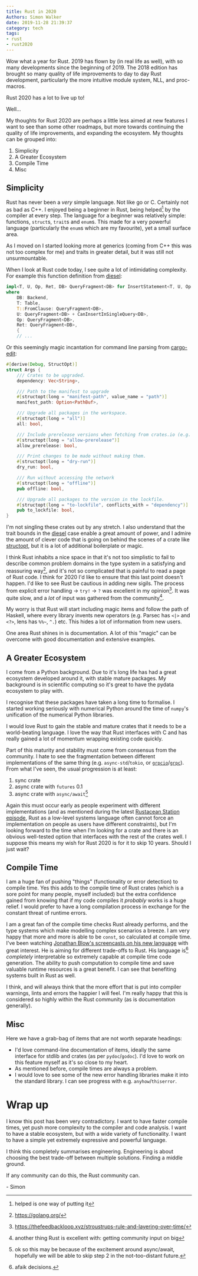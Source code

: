 ```yaml
---
title: Rust in 2020
Authors: Simon Walker
date: 2019-11-28 21:39:37
category: tech
tags:
- rust
- rust2020
---
```


Wow what a year for Rust. 2019 has flown by (in real life as well), with so many
developments since the beginning of 2019. The 2018 edition has brought so many
quality of life improvements to day to day Rust development, particularly the
more intuitive module system, NLL, and proc-macros.

Rust 2020 has a lot to live up to!

Well...

My thoughts for Rust 2020 are perhaps a little less aimed at new features I want
to see than some other roadmaps, but more towards continuing the quality of life
improvements, and expanding the ecosystem. My thoughts can be grouped into:

1. Simplicity
2. A Greater Ecosystem
3. Compile Time
4. Misc

## Simplicity

Rust has never been a _very_ simple language. Not like go or C. Certainly not as
bad as C++. I enjoyed being a beginner in Rust, being helped[^1] by the compiler
at every step. The language for a beginner was relatively simple: functions,
`struct`s, `trait`s and `enum`s. This made for a very powerful language
(particularly the `enum`s which are my favourite), yet a small surface area.

As I moved on I started looking more at generics (coming from C++ this was not
too complex for me) and traits in greater detail, but it was still not
unsurmountable.

When I look at Rust code today, I see quite a lot of intimidating complexity.
For example this function definition from [diesel](https://diesel.rs/):

```rust
impl<T, U, Op, Ret, DB> QueryFragment<DB> for InsertStatement<T, U, Op, Ret>
where
    DB: Backend,
    T: Table,
    T::FromClause: QueryFragment<DB>,
    U: QueryFragment<DB> + CanInsertInSingleQuery<DB>,
    Op: QueryFragment<DB>,
    Ret: QueryFragment<DB>,
    {
    // ...
```

Or this seemingly magic incantation for command line parsing from
[cargo-edit](https://github.com/killercup/cargo-edit/blob/77be59f1f03672211bbce4ab5ccbe264eb6b7a3d/src/bin/upgrade/main.rs#L69):

```rust
#[derive(Debug, StructOpt)]
struct Args {
    /// Crates to be upgraded.
    dependency: Vec<String>,

    /// Path to the manifest to upgrade
    #[structopt(long = "manifest-path", value_name = "path")]
    manifest_path: Option<PathBuf>,

    /// Upgrade all packages in the workspace.
    #[structopt(long = "all")]
    all: bool,

    /// Include prerelease versions when fetching from crates.io (e.g. 0.6.0-alpha').
    #[structopt(long = "allow-prerelease")]
    allow_prerelease: bool,

    /// Print changes to be made without making them.
    #[structopt(long = "dry-run")]
    dry_run: bool,

    /// Run without accessing the network
    #[structopt(long = "offline")]
    pub offline: bool,

    /// Upgrade all packages to the version in the lockfile.
    #[structopt(long = "to-lockfile", conflicts_with = "dependency")]
    pub to_lockfile: bool,
}
```

I'm not singling these crates out by any stretch. I also understand that the
trait bounds in the [diesel](https://diesel.rs/) case enable a great amount of
power, and I admire the amount of clever code that is going on behind the scenes
of a crate like [structopt](https://crates.io/crates/structopt), but it is a lot
of additional boilerplate or magic.

I think Rust inhabits a nice space in that it's not too simplistic to fail to
describe common problem domains in the type system in a satisfying and
reassuring way[^2], and it's not so complicated that is painful to read a page
of Rust code. I think for 2020 I'd like to ensure that this last point doesn't
happen. I'd like to see Rust be cautious in adding new sigils. The process from
explicit error handling -> `try!` -> `?` was excellent in my opinion[^3]. It was
quite slow, and a _lot_ of input was gathered from the community[^4].

My worry is that Rust will start including magic items and follow the path of
Haskell, where every library invents new operators (e.g. Parsec has `<|>` and
`<?>`, lens has `%%~`, `^.`) etc. This hides a lot of information from new
users.

One area Rust shines in is documentation. A lot of this "magic" can be overcome
with good documentation and extensive examples.

## A Greater Ecosystem

I come from a Python background. Due to it's long life has had a great ecosystem
developed around it, with stable mature packages. My background is in scientific
computing so it's great to have the pydata ecosystem to play with.

I recognise that these packages have taken a long time to formalise. I started
working seriously with numerical Python around the time of `numpy`'s unification
of the numerical Python libraries.

I would love Rust to gain the stable and mature crates that it needs to be a
world-beating language. I love the way that Rust interfaces with C and has
really gained a lot of momentum wrapping existing code quickly.

Part of this maturity and stability must come from consensus from the community.
I hate to see the fragmentation between different implementations of the same
thing (e.g. `async-std`/`tokio`, or
[`grpcio`](https://github.com/tikv/grpc-rs)/[`grpc`](https://crates.io/crates/grpc)).
From what I've seen, the usual progression is at least:

1. sync crate
2. async crate with `futures` 0.1
3. async crate with `async/await`[^5]

Again this must occur early as people experiment with different implementations
(and as mentioned during the latest [Rustacean Station
episode](https://rustacean-station.org/episode/006-rust-1.39.0/), Rust as a
low-level systems language often cannot force an implementation on people as
users have different constraints), but I'm looking forward to the time when I'm
looking for a crate and there is an obvious well-tested option that interfaces
with the rest of the crates well. I suppose this means my wish for Rust 2020 is
for it to skip 10 years. Should I just wait?

## Compile Time

I am a huge fan of pushing "things" (functionality or error detection) to
compile time. Yes this adds to the compile time of Rust crates (which is a sore
point for many people, myself included) but the extra confidence gained from
knowing that if my code compiles it _probably_ works is a huge relief. I would
prefer to have a long compilation process in exchange for the constant threat of
runtime errors.

I am a great fan of the compile time checks Rust already performs, and the type
systems which make modelling complex scenarios a breeze. I am very happy that
more and more is able to be `const`, so calculated at compile time. I've been
watching [Jonathan Blow's screencasts on his new
language](https://www.youtube.com/user/jblow888/feed) with great interest. He is
aiming for different trade-offs to Rust. His language is[^6] _completely_
interpretable so extremely capable at compile time code generation. The ability
to push computation to compile time and save valuable runtime resources is a
great benefit. I can see that benefiting systems built in Rust as well.

I think, and will always think that the more effort that is put into compiler
warnings, lints and errors the happier I will feel. I'm really happy that this
is considered so highly within the Rust community (as is documentation
generally).

## Misc

Here we have a grab-bag of items that are not worth separate headings:

- I'd love command-line documentation of items, ideally the same interface for
  stdlib and crates (as per `pydoc`/`godoc`). I'd love to work on this feature
  myself as it's so close to my heart.
- As mentioned before, compile times are always a problem.
- I would love to see some of the new error handling libraries make it into the
  standard library. I can see progress with e.g. `anyhow`/`thiserror`.


# Wrap up

I know this post has been very contradictory. I want to have faster compile
times, yet push more complexity to the compiler and code analysis. I want to
have a stable ecosystem, but with a wide variety of functionality. I want to
have a simple yet extremely expressive and powerful language.

I think this completely summarises engineering. Engineering is about choosing
the best trade-off between multiple solutions. Finding a middle ground.

If any community can do this, the Rust community can.

\- Simon

[^1]: helped is one way of putting it
[^2]: https://golang.org/
[^3]: https://thefeedbackloop.xyz/stroustrups-rule-and-layering-over-time/
[^4]: another thing Rust is excellent with: getting community input on big
[^5]: ok so this may be because of the excitement around async/await, hopefully
  we will be able to skip step 2 in the not-too-distant future.
[^6]: afaik
  decisions.
